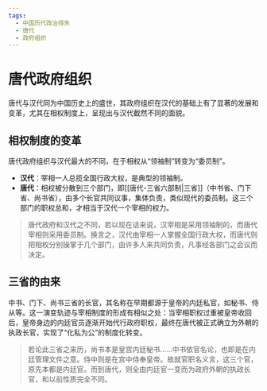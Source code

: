 ```yaml
---
tags:
  - 中国历代政治得失
  - 唐代
  - 政府组织
---
```


# 唐代政府组织

唐代与汉代同为中国历史上的盛世，其政府组织在汉代的基础上有了显著的发展和变革，尤其在相权制度上，呈现出与汉代截然不同的面貌。

## 相权制度的变革

唐代政府组织与汉代最大的不同，在于相权从“领袖制”转变为“委员制”。

- **汉代**：宰相一人总揽全国行政大权，是典型的领袖制。
- **唐代**：相权被分散到三个部门，即[[唐代-三省六部制|三省]]（中书省、门下省、尚书省），由多个长官共同议事，集体负责，类似现代的委员制。这三个部门的职权总和，才相当于汉代一个宰相的权力。

> 唐代政府和汉代之不同，若以现在话来说，汉宰相是采用领袖制的，而唐代宰相则采用委员制。换言之，汉代由宰相一人掌握全国行政大权，而唐代则把相权分别操掌于几个部门，由许多人来共同负责，凡事经各部门之会议而决定。

## 三省的由来

中书、门下、尚书三省的长官，其名称在早期都源于皇帝的内廷私官，如秘书、侍从等。这一演变轨迹与宰相制度的形成有相似之处：当宰相职权过重被皇帝收回后，皇帝身边的内廷官员逐渐开始代行政府职权，最终在唐代被正式确立为外朝的执政长官，实现了“化私为公”的制度化转变。

> 若论此三省之来历，尚书本是皇宫内廷秘书……中书依官名论，也即是在内廷管理文件之意。侍中则是在宫中侍奉皇帝。故就官职名义言，这三个官，原先本都是内廷官。而到唐代，则全由内廷官一变而为政府外朝的执政长官，和以前性质完全不同。
